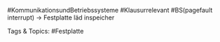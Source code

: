  #KommunikationsundBetriebssysteme #Klausurrelevant #BS(pagefault interrupt)
-> Festplatte läd inspeicher

   Tags & Topics:
   #Festplatte